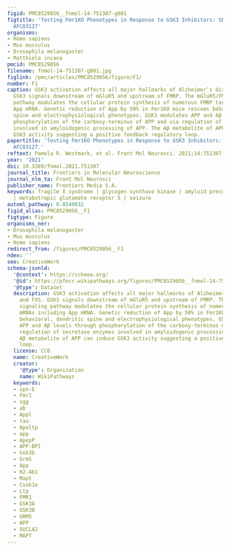 ```yaml
---
figid: PMC8529056__fnmol-14-751307-g001
figtitle: 'Testing Fmr1KO Phenotypes in Response to GSK3 Inhibitors: SB216763 versus
  AFC03127'
organisms:
- Homo sapiens
- Mus musculus
- Drosophila melanogaster
- Matthiola incana
pmcid: PMC8529056
filename: fnmol-14-751307-g001.jpg
figlink: /pmc/articles/PMC8529056/figure/F1/
number: F1
caption: GSK3 activation affects all major hallmarks of Alzheimer’s disease and FXS.
  GSK3 signals downstream of mGluR5 and upstream of FMRP. The mGluR5/FMRP signaling
  pathway modulates the cellular protein synthesis of numerous FMRP target mRNAs including
  App mRNA. Genetic reduction of App by 50% in Fmr1KO mice rescues behavioral, dendritic
  spine and electrophysiological phenotypes. GSK3 modulates APP and Aβ levels through
  phosphorylation of the carboxy-terminus of APP and via regulation of secretase enzymes
  involved in amyloidogenic processing of APP. The Aβ metabolite of APP can induce
  GSK3 activity suggesting a positive feedback regulatory loop.
papertitle: 'Testing Fmr1KO Phenotypes in Response to GSK3 Inhibitors: SB216763 versus
  AFC03127.'
reftext: Pamela R. Westmark, et al. Front Mol Neurosci. 2021;14:751307.
year: '2021'
doi: 10.3389/fnmol.2021.751307
journal_title: Frontiers in Molecular Neuroscience
journal_nlm_ta: Front Mol Neurosci
publisher_name: Frontiers Media S.A.
keywords: fragile X syndrome | glycogen synthase kinase | amyloid precursor protein
  | metabotropic glutamate receptor 5 | seizure
automl_pathway: 0.8549032
figid_alias: PMC8529056__F1
figtype: Figure
organisms_ner:
- Drosophila melanogaster
- Mus musculus
- Homo sapiens
redirect_from: /figures/PMC8529056__F1
ndex: ''
seo: CreativeWork
schema-jsonld:
  '@context': https://schema.org/
  '@id': https://pfocr.wikipathways.org/figures/PMC8529056__fnmol-14-751307-g001.html
  '@type': Dataset
  description: GSK3 activation affects all major hallmarks of Alzheimer’s disease
    and FXS. GSK3 signals downstream of mGluR5 and upstream of FMRP. The mGluR5/FMRP
    signaling pathway modulates the cellular protein synthesis of numerous FMRP target
    mRNAs including App mRNA. Genetic reduction of App by 50% in Fmr1KO mice rescues
    behavioral, dendritic spine and electrophysiological phenotypes. GSK3 modulates
    APP and Aβ levels through phosphorylation of the carboxy-terminus of APP and via
    regulation of secretase enzymes involved in amyloidogenic processing of APP. The
    Aβ metabolite of APP can induce GSK3 activity suggesting a positive feedback regulatory
    loop.
  license: CC0
  name: CreativeWork
  creator:
    '@type': Organization
    name: WikiPathways
  keywords:
  - spn-E
  - Fmr1
  - sgg
  - ab
  - Appl
  - tau
  - Apoltp
  - app
  - ApepP
  - APP-BP1
  - Gsk3b
  - Grm5
  - App
  - H2-Ab1
  - Mapt
  - Csnk1e
  - Ltp
  - FMR1
  - GSK3A
  - GSK3B
  - GRM5
  - APP
  - SUCLA2
  - MAPT
---
```


